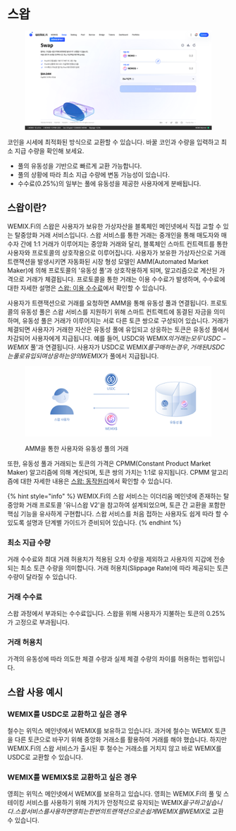 # 스왑

<figure><img src="../../.gitbook/assets/swap.png" alt=""><figcaption></figcaption></figure>

코인을 시세에 최적화된 방식으로 교환할 수 있습니다. 바꿀 코인과 수량을 입력하고 최소 지급 수량을 확인해 보세요.

* 풀의 유동성을 기반으로 빠르게 교환 가능합니다.
* 풀의 상황에 따라 최소 지급 수량에 변동 가능성이 있습니다.
* 수수료(0.25%)의 일부는 풀에 유동성을 제공한 사용자에게 분배됩니다.

## 스왑이란?

WEMIX.Fi의 스왑은 사용자가 보유한 가상자산을 블록체인 메인넷에서 직접 교할 수 있는 탈중앙화 거래 서비스입니다. 스왑 서비스를 통한 거래는 중개인을 통해 매도자와 매수자 간에 1:1 거래가 이루어지는 중앙화 거래와 달리, 블록체인 스마트 컨트랙트를 통한 사용자와 프로토콜의 상호작용으로 이루어집니다. 사용자가 보유한 가상자산으로 거래 트랜잭션을 발생시키면 자동화된 시장 형성 모델인 AMM(Automated Market Maker)에 의해 프로토콜의 '유동성 풀'과 상호작용하게 되며, 알고리즘으로 계산된 가격으로 거래가 체결됩니다. 프로토콜을 통한 거래는 이용 수수료가 발생하며, 수수료에 대한 자세한 설명은 [스왑: 이용 수수료](undefined-1.md)에서 확인할 수 있습니다.

사용자가 트랜잭션으로 거래를 요청하면 AMM을 통해 유동성 풀과 연결됩니다. 프로토콜의 유동성 풀은 스왑 서비스를 지원하기 위해 스마트 컨트랙트에 동결된 자금을 의미하며, 유동성 풀은 거래가 이루어지는 서로 다른 토큰 쌍으로 구성되어 있습니다. 거래가 체결되면 사용자가 거래한 자산은 유동성 풀에 유입되고 상응하는 토큰은 유동성 풀에서 차감되어 사용자에게 지급됩니다. 예를 들어, USDC와 WEMIX$의 거래는 모두 'USDC-WEMIX$ 풀'과 연결됩니다. 사용자가 USDC로 WEMIX$를 구매하는 경우, 거래된 USDC는 풀로 유입되며 상응하는 양의 WEMIX$가 풀에서 지급됩니다.

<figure><img src="../../.gitbook/assets/01_Swap.png" alt=""><figcaption><p>AMM을 통한 사용자와 유동성 풀의 거래</p></figcaption></figure>

또한, 유동성 풀과 거래되는 토큰의 가격은 CPMM(Constant Product Market Maker) 알고리즘에 의해 계산되며, 토큰 쌍의 가치는 1:1로 유지됩니다. CPMM 알고리즘에 대한 자세한 내용은 [스왑: 동작원리](undefined.md)에서 확인할 수 있습니다.

{% hint style="info" %}
WEMIX.Fi의 스왑 서비스는 이더리움 메인넷에 존재하는 탈중앙화 거래 프로토콜 '유니스왑 V2'을 참고하여 설계되었으며, 토큰 간 교환을 포함한 핵심 기능을 유사하게 구현합니다. 스왑 서비스를 처음 접하는 사용자도 쉽게 따라 할 수 있도록 설명과 단계별 가이드가 준비되어 있습니다.
{% endhint %}

### 최소 지급 수량

거래 수수료와 최대 거래 허용치가 적용된 오차 수량을 제외하고 사용자의 지갑에 전송되는 최소 토큰 수량을 의미합니다. 거래 허용치(Slippage Rate)에 따라 제공되는 토큰 수량이 달라질 수 있습니다.

### 거래 수수료

스왑 과정에서 부과되는 수수료입니다. 스왑을 위해 사용자가 지불하는 토큰의 0.25%가 고정으로 부과됩니다.

### 거래 허용치

가격의 유동성에 따라 의도한 체결 수량과 실제 체결 수량의 차이를 허용하는 범위입니다.&#x20;

## 스왑 사용 예시

### **WEMIX를 USDC로 교환하고 싶은 경우**

철수는 위믹스 메인넷에서 WEMIX를 보유하고 있습니다. 과거에 철수는 WEMIX 토큰을 다른 토큰으로 바꾸기 위해 중앙화 거래소를 활용하여 거래를 해야 했습니다. 하지만 WEMIX.Fi의 스왑 서비스가 출시된 후 철수는 거래소를 거치지 않고 바로 WEMIX를 USDC로 교환할 수 있습니다.

### **WEMIX를 WEMIX$로 교환하고 싶은 경우**

영희는 위믹스 메인넷에서 WEMIX를 보유하고 있습니다. 영희는 WEMIX.Fi의 풀 및 스테이킹 서비스를 사용하기 위해 가치가 안정적으로 유지되는 WEMIX$을 구하고 싶습니다. 스왑 서비스를 사용하면 영희는 한 번의 트랜잭션으로 손쉽게 WEMIX를 WEMIX$로 교환 수 있습니다.
